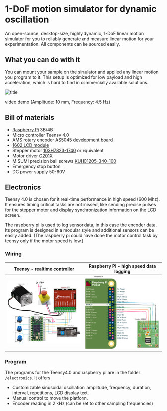 # 1-DoF motion simulator for dynamic oscillation

An open-source, desktop-size, highly dynamic, 1-DoF linear motion simulator for you to reliably generate and measure linear motion for your experimentation. All components can be sourced easily.

## What you can do with it
You can mount your sample on the simulator and applied any linear motion you program to it. This setup is optimized for low payload and high acceleration, which is hard to find in commercially available solutions.

![title](/images/demo_4.5Hz.gif)

video demo (Amplitude: 10 mm, Frequency: 4.5 Hz)

## Bill of materials
- [Raspberry Pi](https://www.raspberrypi.org/) 3B/4B
- Micro controller [Teensy 4.0](https://www.pjrc.com/store/teensy40.html)
- AMS rotary encoder [AS5045 development board](https://ams.com/as5045adapterboard/)
- [1602 LCD module](https://joy-it.net/de/products/SBC-LCD16x2)
- Stepper motor [103H7823-1740](https://uk.rs-online.com/web/p/dc-motors/8787673/?sra=pstk) or equivalent
- Motor driver [G201X](https://www.geckodrive.com/g201x-digital-step-drive.html)
- MISUMI precision ball screws [KUHC1205-340-100](https://uk.misumi-ec.com/vona2/detail/110300077030/?PNSearch=KUHC1205-340-100&HissuCode=KUHC1205-340-100&searchFlow=suggest2products&Keyword=KUHC1205-340-100)
- Emergency stop button
- DC power supply 50-60V

<!-- ## Mechanics
TBD
(Explosion view of everything) -->

## Electronics
Teensy 4.0 is chosen for it real-time performance in high speed (600 Mhz). It ensures timing critical tasks are not missed, like sending precise pulses for the stepper motor and display synchronization information on the LCD screen.

The raspberry pi is used to log sensor data, in this case the encoder data. Its program is designed in a modular style and additional sensors can be easily added. (The raspberry pi could have done the motor control task by teensy only if the motor speed is low.)

### Wiring
| Teensy - realtime controller | Raspberry Pi - high speed data logging |
| --- | --- |
| ![title](/images/wiring_teensy.png) | ![title](/images/wiring_RPi.png) |

### Program
The programs for the Teensy4.0 and raspberry pi are in the folder `/electronics`. It offers
- Customizable sinusoidal oscillation: amplitude, frequency, duration, interval, repetitions, LCD display text.
- Manual control to move the platform.
- Encoder reading in 2 kHz (can be set to other sampling frequencies)


<!-- ## References
If this project is helpful for your project, we kindly ask you to cite us: -->
